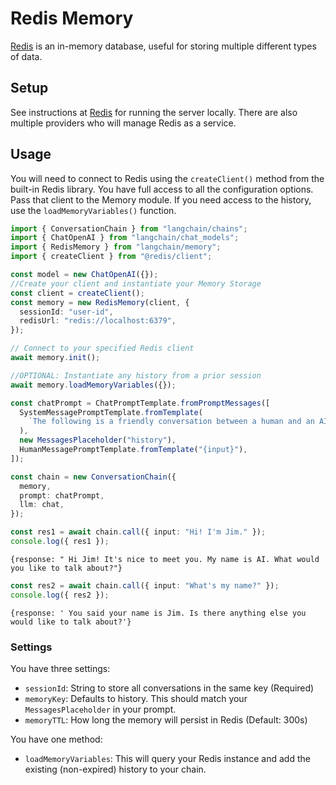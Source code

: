 # Redis Memory

[Redis](https://redis.io/) is an in-memory database, useful for storing multiple different types of data.

## Setup

See instructions at [Redis](https://redis.io/docs/getting-started/) for running the server locally. There are also multiple providers who will manage Redis as a service.

## Usage

You will need to connect to Redis using the `createClient()` method from the built-in Redis library. You have full access to all the configuration options. Pass that client to the Memory module. If you need access to the history, use the `loadMemoryVariables()` function.

```typescript
import { ConversationChain } from "langchain/chains";
import { ChatOpenAI } from "langchain/chat_models";
import { RedisMemory } from "langchain/memory";
import { createClient } from "@redis/client";

const model = new ChatOpenAI({});
//Create your client and instantiate your Memory Storage
const client = createClient();
const memory = new RedisMemory(client, {
  sessionId: "user-id",
  redisUrl: "redis://localhost:6379",
});

// Connect to your specified Redis client
await memory.init();

//OPTIONAL: Instantiate any history from a prior session
await memory.loadMemoryVariables({});

const chatPrompt = ChatPromptTemplate.fromPromptMessages([
  SystemMessagePromptTemplate.fromTemplate(
    `The following is a friendly conversation between a human and an AI. The AI is talkative and provides lots of specific details from its context. If the AI does not know the answer to a question, it truthfully says it does not know.`
  ),
  new MessagesPlaceholder("history"),
  HumanMessagePromptTemplate.fromTemplate("{input}"),
]);

const chain = new ConversationChain({
  memory,
  prompt: chatPrompt,
  llm: chat,
});

const res1 = await chain.call({ input: "Hi! I'm Jim." });
console.log({ res1 });
```

```shell
{response: " Hi Jim! It's nice to meet you. My name is AI. What would you like to talk about?"}
```

```typescript
const res2 = await chain.call({ input: "What's my name?" });
console.log({ res2 });
```

```shell
{response: ' You said your name is Jim. Is there anything else you would like to talk about?'}
```

### Settings

You have three settings:

- `sessionId`: String to store all conversations in the same key (Required)
- `memoryKey`: Defaults to history. This should match your `MessagesPlaceholder` in your prompt.
- `memoryTTL`: How long the memory will persist in Redis (Default: 300s)

You have one method:

- `loadMemoryVariables`: This will query your Redis instance and add the existing (non-expired) history to your chain.
